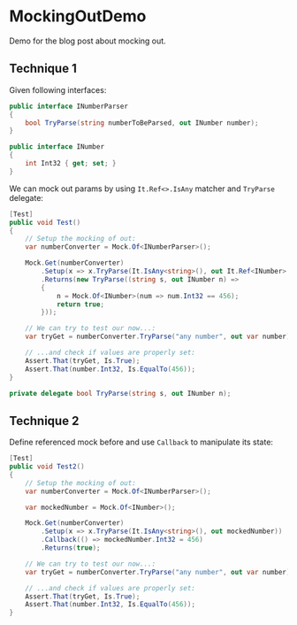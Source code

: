 # MockingOutDemo
Demo for the blog post about mocking out.

## Technique 1

Given following interfaces:

```csharp
public interface INumberParser
{
    bool TryParse(string numberToBeParsed, out INumber number);
}

public interface INumber
{
    int Int32 { get; set; }
}
```

We can mock out params by using `It.Ref<>.IsAny` matcher and `TryParse` delegate:

```csharp
[Test]
public void Test()
{
    // Setup the mocking of out:
    var numberConverter = Mock.Of<INumberParser>();

    Mock.Get(numberConverter)
        .Setup(x => x.TryParse(It.IsAny<string>(), out It.Ref<INumber>.IsAny))
        .Returns(new TryParse((string s, out INumber n) =>
        {
            n = Mock.Of<INumber>(num => num.Int32 == 456);
            return true;
        }));

    // We can try to test our now...:
    var tryGet = numberConverter.TryParse("any number", out var number);

    // ...and check if values are properly set:
    Assert.That(tryGet, Is.True);
    Assert.That(number.Int32, Is.EqualTo(456));
}

private delegate bool TryParse(string s, out INumber n);
```

## Technique 2

Define referenced mock before and use `Callback` to manipulate its state:

```csharp
[Test]
public void Test2()
{
    // Setup the mocking of out:
    var numberConverter = Mock.Of<INumberParser>();

    var mockedNumber = Mock.Of<INumber>();

    Mock.Get(numberConverter)
        .Setup(x => x.TryParse(It.IsAny<string>(), out mockedNumber))
        .Callback(() => mockedNumber.Int32 = 456)
        .Returns(true);

    // We can try to test our now...:
    var tryGet = numberConverter.TryParse("any number", out var number);

    // ...and check if values are properly set:
    Assert.That(tryGet, Is.True);
    Assert.That(number.Int32, Is.EqualTo(456));
}
```

